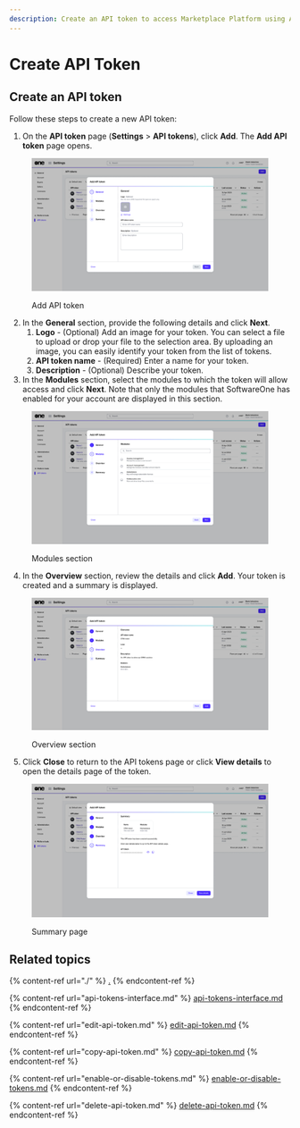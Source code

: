 ```yaml
---
description: Create an API token to access Marketplace Platform using APIs
---
```


# Create API Token

## Create an API token

Follow these steps to create a new API token:

1. On the **API token** page (**Settings** > **API tokens**), click **Add**. The **Add API token** page opens.

<figure><img src="../../../.gitbook/assets/image (404).png" alt=""><figcaption><p>Add API token</p></figcaption></figure>

2. In the **General** section, provide the following details and click **Next**.
   1. **Logo** - (Optional) Add an image for your token. You can select a file to upload or drop your file to the selection area. By uploading an image, you can easily identify your token from the list of tokens.&#x20;
   2. **API token name** - (Required) Enter a name for your token.&#x20;
   3. **Description** - (Optional) Describe your token.
3. In the **Modules** section, select the modules to which the token will allow access and click **Next**. Note that only the modules that SoftwareOne has enabled for your account are displayed in this section.

<figure><img src="../../../.gitbook/assets/image (405).png" alt=""><figcaption><p>Modules section</p></figcaption></figure>

4. In the **Overview** section, review the details and click **Add**. Your token is created and a summary is displayed.&#x20;

<figure><img src="../../../.gitbook/assets/image (406).png" alt=""><figcaption><p>Overview section</p></figcaption></figure>

5. Click **Close** to return to the API tokens page or click **View details** to open the details page of the token.&#x20;

<figure><img src="../../../.gitbook/assets/image (407).png" alt=""><figcaption><p>Summary page</p></figcaption></figure>

## Related topics

{% content-ref url="./" %}
[.](./)
{% endcontent-ref %}

{% content-ref url="api-tokens-interface.md" %}
[api-tokens-interface.md](api-tokens-interface.md)
{% endcontent-ref %}

{% content-ref url="edit-api-token.md" %}
[edit-api-token.md](edit-api-token.md)
{% endcontent-ref %}

{% content-ref url="copy-api-token.md" %}
[copy-api-token.md](copy-api-token.md)
{% endcontent-ref %}

{% content-ref url="enable-or-disable-tokens.md" %}
[enable-or-disable-tokens.md](enable-or-disable-tokens.md)
{% endcontent-ref %}

{% content-ref url="delete-api-token.md" %}
[delete-api-token.md](delete-api-token.md)
{% endcontent-ref %}
